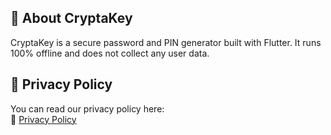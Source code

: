 ## 📱 About CryptaKey

CryptaKey is a secure password and PIN generator built with Flutter. It runs 100% offline and does not collect any user data.

## 📄 Privacy Policy

You can read our privacy policy here:  
📄 [Privacy Policy](./PRIVACY.md)
